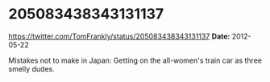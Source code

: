 # 205083438343131137
https://twitter.com/TomFrankly/status/205083438343131137
**Date:** 2012-05-22

Mistakes not to make in Japan: Getting on the all-women's train car as three smelly dudes.
